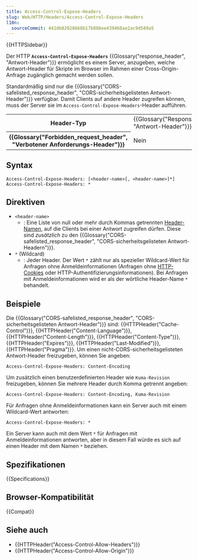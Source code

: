 ```yaml
---
title: Access-Control-Expose-Headers
slug: Web/HTTP/Headers/Access-Control-Expose-Headers
l10n:
  sourceCommit: 442db82028668b17b888ee439468ae2ac9d589a5
---
```


{{HTTPSidebar}}

Der HTTP **`Access-Control-Expose-Headers`** {{Glossary("response_header", "Antwort-Header")}} ermöglicht es einem Server, anzugeben, welche Antwort-Header für Skripte im Browser im Rahmen einer Cross-Origin-Anfrage zugänglich gemacht werden sollen.

Standardmäßig sind nur die {{Glossary("CORS-safelisted_response_header", "CORS-sicherheitsgelisteten Antwort-Header")}} verfügbar. Damit Clients auf andere Header zugreifen können, muss der Server sie im `Access-Control-Expose-Headers`-Header aufführen.

<table class="properties">
  <tbody>
    <tr>
      <th scope="row">Header-Typ</th>
      <td>{{Glossary("Response_header", "Antwort-Header")}}</td>
    </tr>
    <tr>
      <th scope="row">{{Glossary("Forbidden_request_header", "Verbotener Anforderungs-Header")}}</th>
      <td>Nein</td>
    </tr>
  </tbody>
</table>

## Syntax

```http
Access-Control-Expose-Headers: [<header-name>[, <header-name>]*]
Access-Control-Expose-Headers: *
```

## Direktiven

- `<header-name>`
  - : Eine Liste von null oder mehr durch Kommas getrennten [Header-Namen](/de/docs/Web/HTTP/Headers), auf die Clients bei einer Antwort zugreifen dürfen.
    Diese sind _zusätzlich_ zu den {{Glossary("CORS-safelisted_response_header", "CORS-sicherheitsgelisteten Antwort-Headern")}}.
- `*` (Wildcard)
  - : Jeder Header.
    Der Wert `*` zählt nur als spezieller Wildcard-Wert für Anfragen ohne Anmeldeinformationen (Anfragen ohne [HTTP-Cookies](/de/docs/Web/HTTP/Cookies) oder HTTP-Authentifizierungsinformationen).
    Bei Anfragen mit Anmeldeinformationen wird er als der wörtliche Header-Name `*` behandelt.

## Beispiele

Die {{Glossary("CORS-safelisted_response_header", "CORS-sicherheitsgelisteten Antwort-Header")}} sind: {{HTTPHeader("Cache-Control")}}, {{HTTPHeader("Content-Language")}}, {{HTTPHeader("Content-Length")}}, {{HTTPHeader("Content-Type")}}, {{HTTPHeader("Expires")}}, {{HTTPHeader("Last-Modified")}}, {{HTTPHeader("Pragma")}}. Um einen nicht-CORS-sicherheitsgelisteten Antwort-Header freizugeben, können Sie angeben:

```http
Access-Control-Expose-Headers: Content-Encoding
```

Um zusätzlich einen benutzerdefinierten Header wie `Kuma-Revision` freizugeben, können Sie mehrere Header durch Komma getrennt angeben:

```http
Access-Control-Expose-Headers: Content-Encoding, Kuma-Revision
```

Für Anfragen ohne Anmeldeinformationen kann ein Server auch mit einem Wildcard-Wert antworten:

```http
Access-Control-Expose-Headers: *
```

Ein Server kann auch mit dem Wert `*` für Anfragen mit Anmeldeinformationen antworten, aber in diesem Fall würde es sich auf einen Header mit dem Namen `*` beziehen.

## Spezifikationen

{{Specifications}}

## Browser-Kompatibilität

{{Compat}}

## Siehe auch

- {{HTTPHeader("Access-Control-Allow-Headers")}}
- {{HTTPHeader("Access-Control-Allow-Origin")}}
